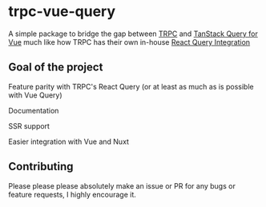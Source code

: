 # trpc-vue-query

A simple package to bridge the gap between [TRPC](https://trpc.io/) and [TanStack Query for Vue](https://tanstack.com/query/v5/docs/vue/overview) much like how TRPC has their own in-house [React Query Integration](https://trpc.io/docs/client/react)

## Goal of the project

Feature parity with TRPC's React Query (or at least as much as is possible with Vue Query)

Documentation

SSR support

Easier integration with Vue and Nuxt

## Contributing

Please please please absolutely make an issue or PR for any bugs or feature requests, I highly encourage it.
